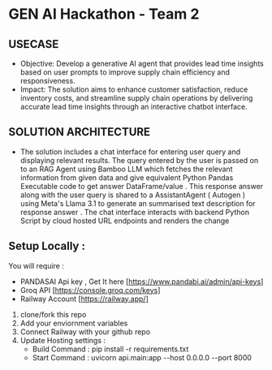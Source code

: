 # GEN AI Hackathon - Team 2 

## USECASE 
- Objective: Develop a generative AI agent that provides lead time insights based on user prompts to improve supply chain efficiency and responsiveness.
- Impact: The solution aims to enhance customer satisfaction, reduce inventory costs, and streamline supply chain operations by delivering accurate lead time insights through an interactive chatbot interface.

## SOLUTION ARCHITECTURE
- The solution includes a chat interface for entering user query and displaying relevant results. The query entered by the user is passed on to an RAG Agent using Bamboo LLM which fetches the relevant information from given data and give equivalent Python Pandas Executable code to get answer DataFrame/value . This response answer along with the user query is shared to a AssistantAgent ( Autogen ) using Meta's Llama 3.1 to generate an summarised text description for response answer . The chat interface interacts with backend Python Script by cloud hosted URL endpoints and renders the change

## Setup Locally :
You will require : 
  - PANDASAI Api key , Get It here [https://www.pandabi.ai/admin/api-keys]
  - Groq API [https://console.groq.com/keys]
  - Railway Account [https://railway.app/]

1. clone/fork this repo
2. Add your enviornment variables
3. Connect Railway with your github repo
4. Update Hosting settings :
   - Build Command : pip install -r requirements.txt
   - Start Command : uvicorn api.main:app --host 0.0.0.0 --port 8000
